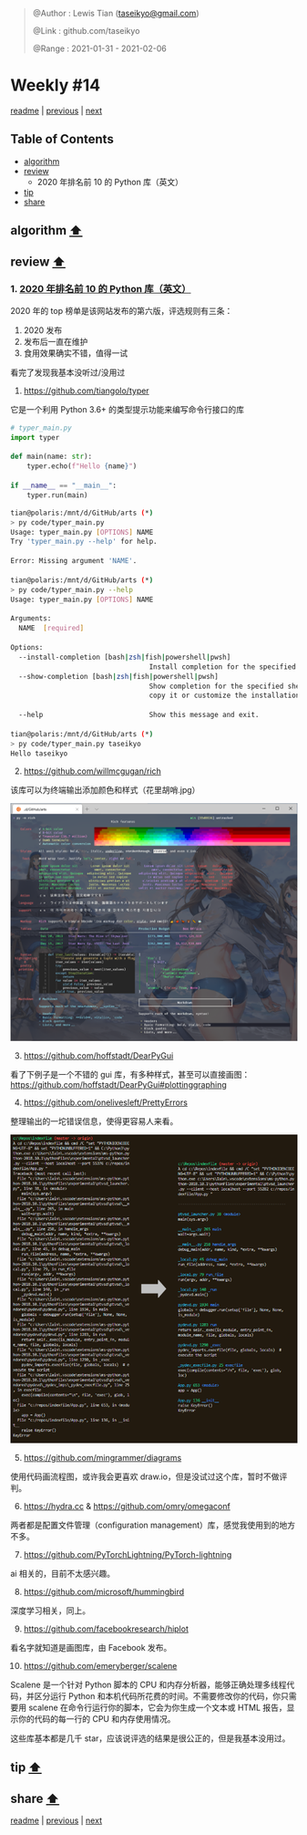 > @Author  : Lewis Tian (taseikyo@gmail.com)
>
> @Link    : github.com/taseikyo
>
> @Range   : 2021-01-31 - 2021-02-06

# Weekly #14

[readme](../README.md) | [previous](202101W4.md) | [next](202102W2.md)

## Table of Contents

- [algorithm](#algorithm-)
- [review](#review-)
	- 2020 年排名前 10 的 Python 库（英文）
- [tip](#tip-)
- [share](#share-)

## algorithm [⬆](#weekly-14)

## review [⬆](#weekly-14)

### 1. [2020 年排名前 10 的 Python 库（英文）](https://tryolabs.com/blog/2020/12/21/top-10-python-libraries-of-2020)

2020 年的 top 榜单是该网站发布的第六版，评选规则有三条：

1. 2020 发布
2. 发布后一直在维护
3. 食用效果确实不错，值得一试

看完了发现我基本没听过/没用过

1. https://github.com/tiangolo/typer

它是一个利用 Python 3.6+ 的类型提示功能来编写命令行接口的库

```Python
# typer_main.py
import typer

def main(name: str):
    typer.echo(f"Hello {name}")

if __name__ == "__main__":
    typer.run(main)
```

```Bash
tian@polaris:/mnt/d/GitHub/arts (*)
> py code/typer_main.py
Usage: typer_main.py [OPTIONS] NAME
Try 'typer_main.py --help' for help.

Error: Missing argument 'NAME'.

tian@polaris:/mnt/d/GitHub/arts (*)
> py code/typer_main.py --help
Usage: typer_main.py [OPTIONS] NAME

Arguments:
  NAME  [required]

Options:
  --install-completion [bash|zsh|fish|powershell|pwsh]
                                  Install completion for the specified shell.
  --show-completion [bash|zsh|fish|powershell|pwsh]
                                  Show completion for the specified shell, to
                                  copy it or customize the installation.

  --help                          Show this message and exit.

tian@polaris:/mnt/d/GitHub/arts (*)
> py code/typer_main.py taseikyo
Hello taseikyo
```

2. https://github.com/willmcgugan/rich

该库可以为终端输出添加颜色和样式（花里胡哨.jpg）

![](../images/2021/02/py3-rich.png)

3. https://github.com/hoffstadt/DearPyGui

看了下例子是一个不错的 gui 库，有多种样式，甚至可以直接画图：https://github.com/hoffstadt/DearPyGui#plottinggraphing

4. https://github.com/onelivesleft/PrettyErrors

整理输出的一坨错误信息，使得更容易人来看。

![](../images/2021/02/py3-pretty-errors.png)

5. https://github.com/mingrammer/diagrams

使用代码画流程图，或许我会更喜欢 draw.io，但是没试过这个库，暂时不做评判。

6. https://hydra.cc & https://github.com/omry/omegaconf

两者都是配置文件管理（configuration management）库，感觉我使用到的地方不多。

7. https://github.com/PyTorchLightning/PyTorch-lightning

ai 相关的，目前不太感兴趣。

8. https://github.com/microsoft/hummingbird

深度学习相关，同上。

9. https://github.com/facebookresearch/hiplot

看名字就知道是画图库，由 Facebook 发布。

10. https://github.com/emeryberger/scalene

Scalene 是一个针对 Python 脚本的 CPU 和内存分析器，能够正确处理多线程代码，并区分运行 Python 和本机代码所花费的时间。不需要修改你的代码，你只需要用 scalene 在命令行运行你的脚本，它会为你生成一个文本或 HTML 报告，显示你的代码的每一行的 CPU 和内存使用情况。

这些库基本都是几千 star，应该说评选的结果是很公正的，但是我基本没用过。

## tip [⬆](#weekly-14)

## share [⬆](#weekly-14)

[readme](../README.md) | [previous](202101W4.md) | [next](202102W2.md)
